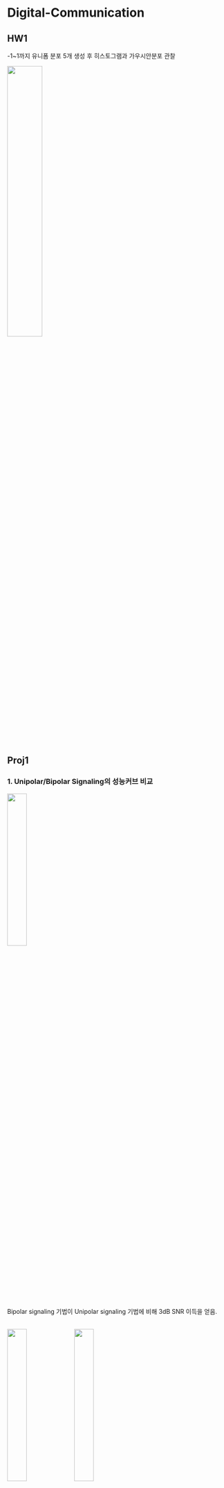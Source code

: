 # Digital-Communication

## HW1

-1~1까지 유니폼 분포 5개 생성 후 히스토그램과 가우시안분포 관찰

<img src= https://github.com/lkasjhdf/Digital-Communication/assets/90087083/4d562462-210e-4d32-a502-1096afb3135e  width="40%" height="40%"/>


## Proj1

### 1.  Unipolar/Bipolar Signaling의 성능커브 비교

<img src= https://github.com/Seo-Jangwon/Digital-Communication/assets/90087083/6cd437fa-b095-492f-848e-c6e11195fae0  width="30%" height="30%"/>
 
 Bipolar signaling 기법이 Unipolar signaling 기법에 비해 3dB SNR 이득을 얻음.

 </br>


<img src= https://github.com/Seo-Jangwon/Digital-Communication/assets/90087083/92db5d1d-2d3f-402a-908d-550cbc83a48a  width="30%" height="30%"/>

<img src= https://github.com/Seo-Jangwon/Digital-Communication/assets/90087083/7edf8169-b45e-419c-a645-2b193147ee29  width="30%" height="30%"/>

 * Eb/N0 간격 1dB
 * BER를 측정하기 위해서는 200개의 bit error가 발생할 때까지 비트들을 송수신
 * BER이 0.00001보다 작게 되면 Eb/N0를 증가시키지 않는 조건으로 Unipolar/Bipolar Signaling의 성능커브 생성

